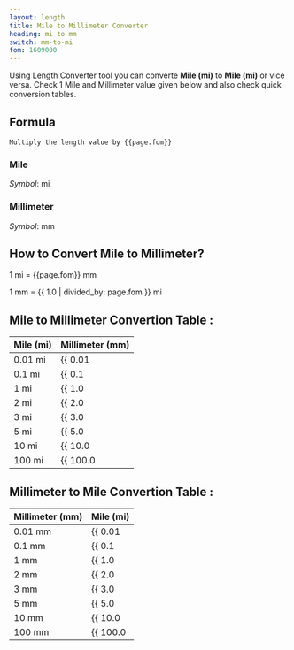 ```yaml
---
layout: length
title: Mile to Millimeter Converter
heading: mi to mm
switch: mm-to-mi
fom: 1609000
---
```


Using Length Converter tool you can converte **Mile (mi)** to **Mile (mi)** or vice versa. Check 1 Mile and Millimeter value given below and also check quick conversion tables.

## Formula
`Multiply the length value by {{page.fom}}`

### Mile
*Symbol*: mi

### Millimeter
*Symbol*: mm

## How to Convert Mile to Millimeter?
1 mi = {{page.fom}} mm

1 mm = {{ 1.0 | divided_by: page.fom }} mi

## Mile to Millimeter Convertion Table :

| Mile (mi) | Millimeter (mm) |
| ---- | ---- |
| 0.01 mi | {{ 0.01 | times: page.fom | round: 12 }} mm |
| 0.1 mi | {{ 0.1 | times: page.fom | round: 12 }} mm |
| 1 mi | {{ 1.0 | times: page.fom | round: 12 }} mm |
| 2 mi | {{ 2.0 | times: page.fom | round: 12 }} mm |
| 3 mi | {{ 3.0 | times: page.fom | round: 12 }} mm |
| 5 mi | {{ 5.0 | times: page.fom | round: 12 }} mm |
| 10 mi | {{ 10.0 | times: page.fom | round: 12 }} mm |
| 100 mi | {{ 100.0 | times: page.fom | round: 12 }} mm |

## Millimeter to Mile Convertion Table :

| Millimeter (mm) | Mile (mi) |
| ---- | ---- |
| 0.01 mm | {{ 0.01 | divided_by: page.fom | round: 12 }} mi |
| 0.1 mm | {{ 0.1 | divided_by: page.fom | round: 12 }} mi |
| 1 mm | {{ 1.0 | divided_by: page.fom | round: 12 }} mi |
| 2 mm | {{ 2.0 | divided_by: page.fom | round: 12 }} mi |
| 3 mm | {{ 3.0 | divided_by: page.fom | round: 12 }} mi |
| 5 mm | {{ 5.0 | divided_by: page.fom | round: 12 }} mi |
| 10 mm | {{ 10.0 | divided_by: page.fom | round: 12 }} mi |
| 100 mm | {{ 100.0 | divided_by: page.fom | round: 12 }} mi |

<script>
selectInput[9].selected = true
selectOutput[2].selected = true
</script>
